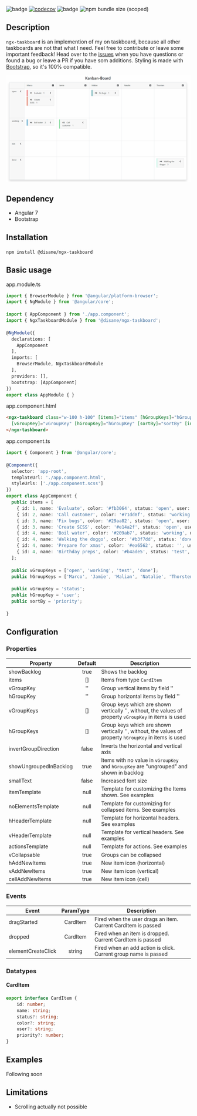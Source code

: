 ![badge](https://api.codeclimate.com/v1/badges/e7183f0854e6cf832261/maintainability) [![codecov](https://codecov.io/gh/Disane87/ngx-taskboard/branch/master/graph/badge.svg)](https://codecov.io/gh/Disane87/ngx-taskboard) ![badge](https://img.shields.io/npm/v/@disane/ngx-taskboard) ![npm bundle size (scoped)](https://img.shields.io/bundlephobia/minzip/@disane/ngx-taskboard)

## Description
`ngx-taskboard` is an implemention of my on taskboard, because all other taskboards are not that what I need. Feel free to contribute or leave some important feedback! Head over to the [issues](https://github.com/Disane87/ngx-taskboard/issues) when you have questions or found a bug or leave a PR if you have som additions. Styling is made with [Bootstrap](https://github.com/twbs/bootstrap), so it's 100% compatible.

![Taskboard](https://github.com/Disane87/ngx-taskboard/blob/master/docs/images/taskboard.gif)

## Dependency
- Angular 7
- Bootstrap

## Installation
`npm install @disane/ngx-taskboard`

## Basic usage

app.module.ts
```ts
import { BrowserModule } from '@angular/platform-browser';
import { NgModule } from '@angular/core';

import { AppComponent } from './app.component';
import { NgxTaskboardModule } from '@disane/ngx-taskboard';

@NgModule({
  declarations: [
    AppComponent
  ],
  imports: [
    BrowserModule, NgxTaskboardModule
  ],
  providers: [],
  bootstrap: [AppComponent]
})
export class AppModule { }

```

app.component.html
```html
<ngx-taskboard class="w-100 h-100" [items]="items" [hGroupKeys]="hGroupKeys" [vGroupKeys]="vGroupKeys"
  [vGroupKey]="vGroupKey" [hGroupKey]="hGroupKey" [sortBy]="sortBy" [invertGroupDirection]="false">
</ngx-taskboard>
```

app.component.ts
```ts
import { Component } from '@angular/core';

@Component({
  selector: 'app-root',
  templateUrl: './app.component.html',
  styleUrls: ['./app.component.scss']
})
export class AppComponent {
  public items = [
    { id: 1, name: 'Evaluate', color: '#fb3064', status: 'open', user: 'Marco', priority: 1 },
    { id: 2, name: 'Call customer', color: '#71dd8f', status: 'working', user: 'Jamie', priority: 1 },
    { id: 3, name: 'Fix bugs', color: '#29aa82', status: 'open', user: 'Malian', priority: 1 },
    { id: 3, name: 'Create SCSS', color: '#e14a2f', status: 'open', user: 'Marco', priority: 1 },
    { id: 4, name: 'Boil water', color: '#209ab7', status: 'working', user: 'Marco', priority: 2 },
    { id: 4, name: 'Walking the doggo', color: '#b3f7dd', status: 'done', user: 'Thorsten', priority: 3 },
    { id: 4, name: 'Prepare for xmas', color: '#ea6562', status: '', user: '' },
    { id: 4, name: 'Birthday preps', color: '#b4ade5', status: 'test', user: '', priority: 5 }
  ];

  public vGroupKeys = ['open', 'working', 'test', 'done'];
  public hGroupKeys = ['Marco', 'Jamie', 'Malian', 'Natalie', 'Thorsten'];

  public vGroupKey = 'status';
  public hGroupKey = 'user';
  public sortBy = 'priority';

}

```

## Configuration
### Properties
| Property               | Default | Description                                                                                                 |
| ---------------------- | :-----: | ----------------------------------------------------------------------------------------------------------- |
| showBacklog            |  true   | Shows the backlog                                                                                           |
| items                  |   []    | Items from type `CardItem`                                                                                  |
| vGroupKey              |   ''    | Group vertical items by field '<xyz>'                                                                       |
| hGroupKey              |   ''    | Group horizontal items by field '<xyz>'                                                                     |
| vGroupKeys             |   []    | Group keys which are shown vertically '<xyz>', without, the values of property `vGroupKey` in items is used |
| hGroupKeys             |   []    | Group keys which are shown vertically '<xyz>', without, the values of property `hGroupKey` in items is used |
| invertGroupDirection   |  false  | Inverts the horizontal and vertical axis                                                                    |
| showUngroupedInBacklog |  true   | Items with no value in `vGroupKey` and `hGroupKey` are "ungrouped" and shown in backlog                     |
| smallText              |  false  | Increased font size                                                                                         |
| itemTemplate           |  null   | Template for customizing the Items shown. See examples                                                      |
| noElementsTemplate     |  null   | Template for customizing for collapsed items. See examples                                                  |
| hHeaderTemplate        |  null   | Template for horizontal headers. See examples                                                               |
| vHeaderTemplate        |  null   | Template for vertical headers. See examples                                                                 |
| actionsTemplate        |  null   | Template for actions. See examples                                                                          |
| vCollapsable           |  true   | Groups can be collapsed                                                                                     |
| hAddNewItems           |  true   | New item icon (horizontal)                                                                                  |
| vAddNewItems           |  true   | New item icon (vertical)                                                                                    |
| cellAddNewItems        |  true   | New item icon (cell)                                                                                        |
 

  
### Events
| Event              | ParamType | Description                                                     |
| ------------------ | :-------: | --------------------------------------------------------------- |
| dragStarted        | CardItem  | Fired when the user drags an item. Current CardItem is passed   |
| dropped            | CardItem  | Fired when an item is dropped. Current CardItem is passed       |
| elementCreateClick |  string   | Fired when an add action is click. Current group name is passed |

### Datatypes
#### CardItem
```ts
export interface CardItem {
    id: number;
    name: string;
    status?: string;
    color?: string;
    user?: string;
    priority?: number;
}
```

## Examples
Following soon

## Limitations
- Scrolling actually not possible
